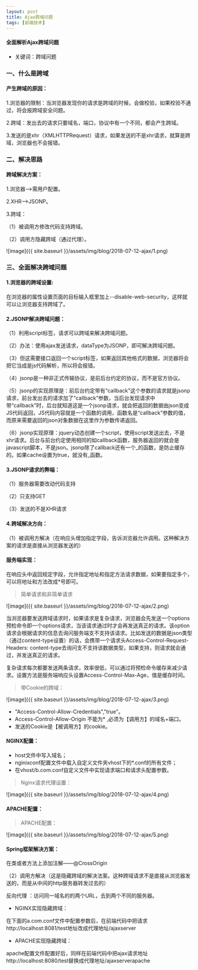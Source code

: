 ```yaml
---
layout: post
title: Ajax跨域问题
tags: [前端技术]
---
```

#### 全面解析Ajax跨域问题

* 关键词：跨域问题

### 一、什么是跨域

#### 产生跨域的原因：

1.浏览器的限制：当浏览器发现你的请求是跨域的时候，会做校验，如果校验不通过，将会报跨域安全问题。

2.跨域：发出去的请求只要域名，端口，协议中有一个不同，都会产生跨域。

3.发送的是xhr（XMLHTTPRequest）请求，如果发送的不是xhr请求，就算是跨域，浏览器也不会报错。

### 二、解决思路

#### 跨域解决方案：

1.浏览器-->需用户配置。

2.XHR-->JSONP。

3.跨域：

  （1）被调用方修改代码支持跨域。

  （2）调用方隐藏跨域（通过代理）。

![image]({{ site.baseurl }}/assets/img/blog/2018-07-12-ajax/1.png)

### 三、全面解决跨域问题

#### 1.浏览器的跨域设置:

在浏览器的属性设置页面的目标输入框里加上--disable-web-security，这样就可以让浏览器支持跨域了。

#### 2.JSONP解决跨域问题：

（1）利用script标签，请求可以跨域来解决跨域问题。

（2）办法：使用ajax发送请求，dataType为JSONP，即可解决跨域问题。

（3）但这需要接口返回一个script标签，如果返回其他格式的数据，浏览器将会把它当成是js代码解析，所以将会报错。

（4）jsonp是一种非正式传输协议，是前后台约定的协议，而不是官方协议。

（5）jsonp的实现原理是：前后台约定带有“callback”这个参数的请求就是jsonp请求，前台发出去的请求加了“callback”参数，当后台发现请求中带“callback”时，后台就知道这是一个jsonp请求，就会把返回的数据由json变成JS代码返回，JS代码内容就是一个函数的调用，函数名是“callback”参数的值，而原来需要返回的json对象数据在这里作为参数传递返回。

（6）jsonp实现原理：jquery动态创建一个script，使用script发送出去，不是xhr请求。后台与前台约定使用相同的如callback函数，服务器返回的就会是javascript脚本，不是json。jsonp除了callback还有一个_的函数，是防止缓存的。如果cache设置为true，就没有_函数。

#### 3.JSONP请求的弊端：

（1）服务器需要改动代码支持

（2）只支持GET

（3）发送的不是XHR请求

#### 4.跨域解决方向：

（1）被调用方解决（在响应头增加指定字段，告诉浏览器允许调用。这种解决方案的请求是直接从浏览器发送的）

#### 服务端实现：

在响应头中返回规定字段，允许指定地址和指定方法请求数据，如果要指定多个，可以将地址和方法改成*号即可。

> 简单请求和非简单请求

![image]({{ site.baseurl }}/assets/img/blog/2018-07-12-ajax/2.png)

当浏览器要发送跨域请求时，如果请求是复杂请求，浏览器会先发送一个options预检命令即一个options请求，当该请求通过时才会再发送真正的请求。该option请求会根据请求的信息去询问服务端支不支持该请求。比如发送的数据是json类型（通过content-type设置）的话，会携带一个请求头Access-Control-Request-Headers: content-type去询问支不支持该数据类型，如果支持，则请求就会通过，并发送真正的请求。

复杂请求每次都要发送两条请求，效率很低，可以通过将预检命令缓存来减少请求。设置方法是服务端响应头设置Access-Control-Max-Age，值是缓存时间。

> 带Cookie的跨域：

![image]({{ site.baseurl }}/assets/img/blog/2018-07-12-ajax/3.png)

* "Access-Control-Allow-Credentials","true"。
* Access-Control-Allow-Origin 不能为* ,必须为【调用方】的域名+端口。
* 发送的Cookie是【被调用方】的cookie。

#### NGINX配置：

* host文件中写入域名；
* nginixconf配置文件中载入自定义文件夹vhost下的*.conf的所有文件；
* 在vhost/b.com.conf自定义文件中实现请求端口和请求头配置参数。

> Nginx请求代理设置：

![image]({{ site.baseurl }}/assets/img/blog/2018-07-12-ajax/4.png)

#### APACHE配置：

> APACHE配置：

![image]({{ site.baseurl }}/assets/img/blog/2018-07-12-ajax/5.png)

#### Spring框架解决方案：

在类或者方法上添加注解——@CrossOrigin

（2）调用方解决（这是隐藏跨域的解决法案。这种跨域请求不是直接从浏览器发送的，而是从中间的http服务器转发过去的）

反向代理 ：访问同一域名的的两个URL，去到两个不同的服务器。

* NGINX实现隐藏跨域：

在下面的a.com.conf文件中配置参数后，在前端代码中把请求http://localhost:8081/test地址改成代理地址/ajaxserver

* APACHE实现隐藏跨域：

apache配置文件配置好后，同样在前端代码中把ajax请求地址http://localhost:8080/test替换成代理地址/ajaxserverapache